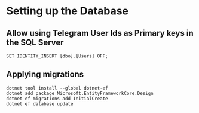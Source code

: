 # Setting up the Database

## Allow using Telegram User Ids as Primary keys in the SQL Server

```SET IDENTITY_INSERT [dbo].[Users] OFF;```


## Applying migrations
```
dotnet tool install --global dotnet-ef
dotnet add package Microsoft.EntityFrameworkCore.Design
dotnet ef migrations add InitialCreate
dotnet ef database update
```


